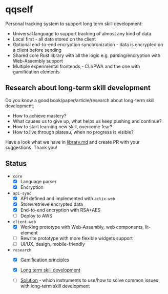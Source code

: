 # qqself

Personal tracking system to support long term skill development:

- Universal language to support tracking of almost any kind of data
- Local first - all data stored on the client
- Optional end-to-end encryption synchronization - data is encrypted on a client before sending
- Shared core Rust library with all the logic e.g. parsing/encryption with Web-Assembly support
- Multiple experimental frontends - CLI/PWA and the one with gamification elements

## Research about long-term skill development

Do you know a good book/paper/article/research about long-term skill development:

- How to achieve mastery?
- What causes us to give up, what helps us keep pushing and continue?
- How to start learning new skill, overcome fear?
- How to live through plateau, when no progress is visible?

Have a look what we have in [library.md](research/library.md) and create PR with your suggestions. Thank you!

## Status

- `core`
    - [x] Language parser
    - [x] Encryption
- `api-sync`
    - [x] API defined and implemented with `actix-web`
    - [x] Store/retrieve encrypted data
    - [x] End-to-end encryption with RSA+AES
    - [ ] Deploy to AWS
- `client-web`
    - [x] Working prototype with Web-Assembly, web components, lit-element
    - [ ] Rewrite prototype with more flexible widgets support
    - [ ] UI/UX, design, mobile-friendly
- `research`
    - [x] [Gamification principles](research/gamification.md)
    - [x] [Long term skill development](research/skill_development.md)
    - [ ] [Solution](research/solutions.md) - which instruments to use/how to solve common issues with long-term skill
      development
    